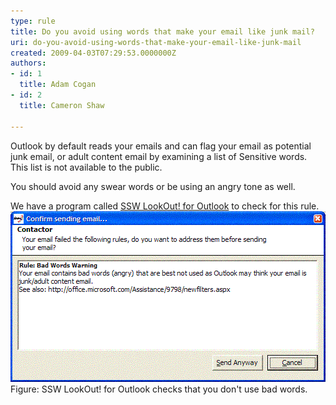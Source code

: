 ```yaml
---
type: rule
title: Do you avoid using words that make your email like junk mail?
uri: do-you-avoid-using-words-that-make-your-email-like-junk-mail
created: 2009-04-03T07:29:53.0000000Z
authors:
- id: 1
  title: Adam Cogan
- id: 2
  title: Cameron Shaw

---
```


Outlook by default reads your emails and can flag your email as potential junk email, or adult content email by examining a list of Sensitive words. This list is not available to the public.

You should avoid any swear words or be using an angry tone as well.

We have a program called [SSW LookOut! for Outlook](http://www.ssw.com.au/ssw/LookOut/) to check for this rule. 
![Contact or bad word](ContactorBadWord.GIF) 
 Figure: SSW LookOut! for Outlook checks that you don't use bad words.
